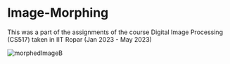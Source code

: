 # Image-Morphing
This was a part of the assignments of the course Digital Image Processing (CS517) taken in IIT Ropar (Jan 2023 - May 2023)


![morphedImageB](https://github.com/hrishi-bodkhe/Image-Morphing/assets/52168214/07058cd9-e245-437d-afb9-c84da2c6e497)
